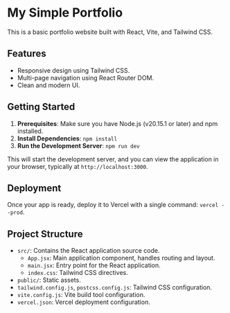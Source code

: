 # My Simple Portfolio

This is a basic portfolio website built with React, Vite, and Tailwind CSS.

## Features

*   Responsive design using Tailwind CSS.
*   Multi-page navigation using React Router DOM.
*   Clean and modern UI.

## Getting Started

1.  **Prerequisites**: Make sure you have Node.js (v20.15.1 or later) and npm installed.
2.  **Install Dependencies**: `npm install`
3.  **Run the Development Server**: `npm run dev`

This will start the development server, and you can view the application in your browser, typically at `http://localhost:3000`.

## Deployment

Once your app is ready, deploy it to Vercel with a single command: `vercel --prod`.

## Project Structure

*   `src/`: Contains the React application source code.
    *   `App.jsx`: Main application component, handles routing and layout.
    *   `main.jsx`: Entry point for the React application.
    *   `index.css`: Tailwind CSS directives.
*   `public/`: Static assets.
*   `tailwind.config.js`, `postcss.config.js`: Tailwind CSS configuration.
*   `vite.config.js`: Vite build tool configuration.
*   `vercel.json`: Vercel deployment configuration.